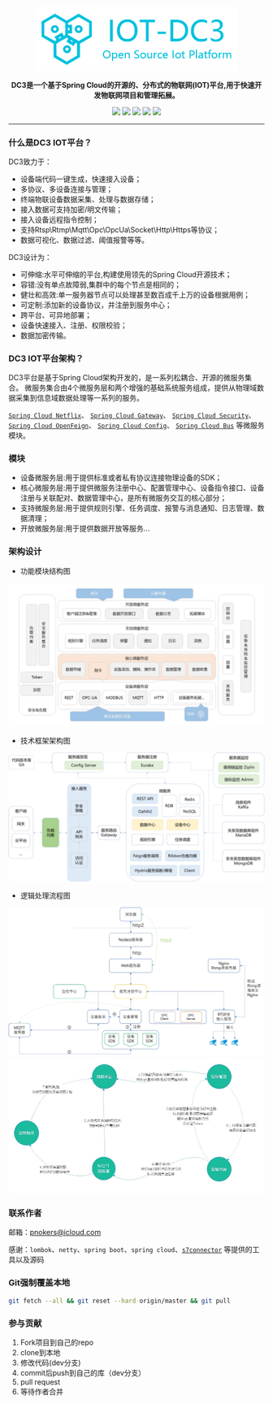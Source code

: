 <p align="center">
	<img src="./dc3/images/iot-dc3-logo.png" width="400">
</p>
<p align="center">
	<strong>DC3是一个基于Spring Cloud的开源的、分布式的物联网(IOT)平台,用于快速开发物联网项目和管理拓展。</strong>
</p>
<p align="center">
    <a>
		<img src="https://img.shields.io/appveyor/ci/gruntjs/grunt.svg"></img>
	</a>
	<a>
		<img src="https://img.shields.io/github/stars/pnoker/iot-dc3.svg"></img>
	</a>
	<a>
	    <img src="https://img.shields.io/github/forks/pnoker/iot-dc3.svg"></img>
    </a>
    <a>
    	<img src="https://img.shields.io/github/issues/pnoker/iot-dc3.svg"></img>
    </a>
	<a target="_blank" href="https://github.com/pnoker/iot-dc3/blob/master/LICENSE">
		<img src="https://img.shields.io/github/license/pnoker/iot-dc3.svg" ></img>
	</a>
</p>

---

 ### 什么是DC3 IOT平台？
 
 DC3致力于：
 
 * 设备端代码一键生成，快速接入设备；
 * 多协议、多设备连接与管理；
 * 终端物联设备数据采集、处理与数据存储；
 * 接入数据可支持加密/明文传输；
 * 接入设备远程指令控制；
 * 支持Rtsp\Rtmp\Mqtt\Opc\OpcUa\Socket\Http\Https等协议；
 * 数据可视化、数据过滤、阈值报警等等。

DC3设计为：

* 可伸缩:水平可伸缩的平台,构建使用领先的Spring Cloud开源技术；
* 容错:没有单点故障弱,集群中的每个节点是相同的；
* 健壮和高效:单一服务器节点可以处理甚至数百成千上万的设备根据用例；
* 可定制:添加新的设备协议，并注册到服务中心；
* 跨平台、可异地部署；
* 设备快速接入、注册、权限校验；
* 数据加密传输。
 
### DC3 IOT平台架构？

DC3平台是基于Spring Cloud架构开发的，是一系列松耦合、开源的微服务集合。
微服务集合由4个微服务层和两个增强的基础系统服务组成，提供从物理域数据采集到信息域数据处理等一系列的服务。

[`Spring Cloud Netflix`](https://cloud.spring.io/spring-cloud-netflix)、
[`Spring Cloud Gateway`](https://cloud.spring.io/spring-cloud-gateway)、
[`Spring Cloud Security`](https://cloud.spring.io/spring-cloud-security)、
[`Spring Cloud OpenFeign`](https://cloud.spring.io/spring-cloud-openfeign)、
[`Spring Cloud Config`](https://cloud.spring.io/spring-cloud-config)、
[`Spring Cloud Bus`](https://cloud.spring.io/spring-cloud-bus) 
等微服务模块。

### 模块

* 设备微服务层:用于提供标准或者私有协议连接物理设备的SDK；
* 核心微服务层:用于提供微服务注册中心、配置管理中心、设备指令接口、设备注册与关联配对、数据管理中心，是所有微服务交互的核心部分；
* 支持微服务层:用于提供规则引擎、任务调度、报警与消息通知、日志管理、数据清理；
* 开放微服务层:用于提供数据开放等服务...

### 架构设计

* 功能模块结构图

![iot-dc3-architecture](dc3/images/iot-dc3-architecture1.jpg)

* 技术框架架构图

![iot-dc3-architecture](dc3/images/iot-dc3-architecture2.jpg)

* 逻辑处理流程图

![iot-dc3-architecture](dc3/images/iot-dc3-architecture3.jpg)
![iot-dc3-architecture](dc3/images/iot-dc3-architecture4.jpg)

### 联系作者

邮箱：pnokers@icloud.com

感谢：`lombok`、`netty`、`spring boot`、`spring cloud`、[`s7connector`](https://github.com/s7connector/s7connector) 等提供的工具以及源码

### Git强制覆盖本地

```bash
git fetch --all && git reset --hard origin/master && git pull
```

### 参与贡献

1. Fork项目到自己的repo
2. clone到本地
3. 修改代码(dev分支)
4. commit后push到自己的库（dev分支）
5.  pull request
6. 等待作者合并